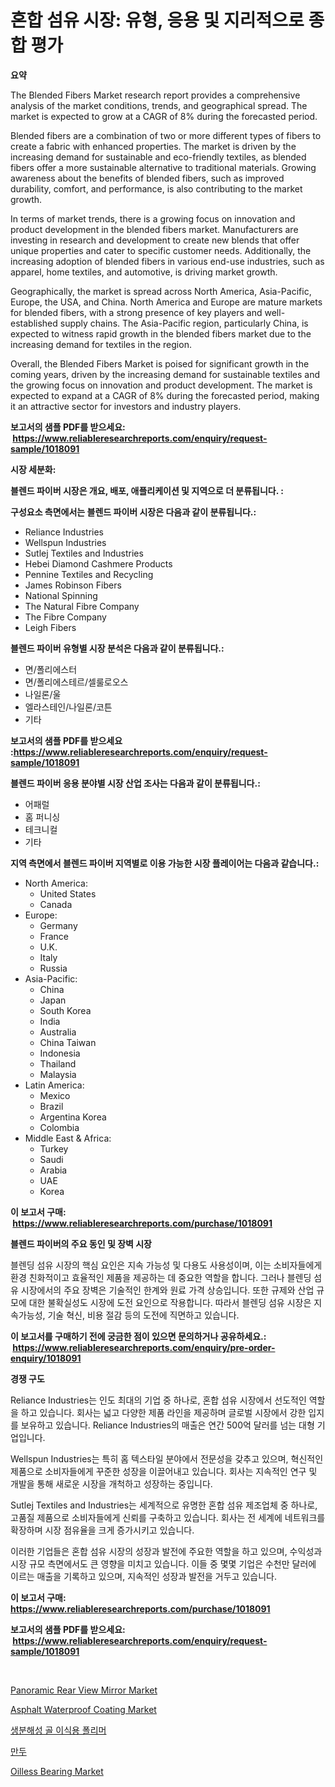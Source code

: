<p><h1>혼합 섬유 시장: 유형, 응용 및 지리적으로 종합 평가</h1></p><p><strong>요약</strong></p>
<p><p>The Blended Fibers Market research report provides a comprehensive analysis of the market conditions, trends, and geographical spread. The market is expected to grow at a CAGR of 8% during the forecasted period.</p><p>Blended fibers are a combination of two or more different types of fibers to create a fabric with enhanced properties. The market is driven by the increasing demand for sustainable and eco-friendly textiles, as blended fibers offer a more sustainable alternative to traditional materials. Growing awareness about the benefits of blended fibers, such as improved durability, comfort, and performance, is also contributing to the market growth.</p><p>In terms of market trends, there is a growing focus on innovation and product development in the blended fibers market. Manufacturers are investing in research and development to create new blends that offer unique properties and cater to specific customer needs. Additionally, the increasing adoption of blended fibers in various end-use industries, such as apparel, home textiles, and automotive, is driving market growth.</p><p>Geographically, the market is spread across North America, Asia-Pacific, Europe, the USA, and China. North America and Europe are mature markets for blended fibers, with a strong presence of key players and well-established supply chains. The Asia-Pacific region, particularly China, is expected to witness rapid growth in the blended fibers market due to the increasing demand for textiles in the region.</p><p>Overall, the Blended Fibers Market is poised for significant growth in the coming years, driven by the increasing demand for sustainable textiles and the growing focus on innovation and product development. The market is expected to expand at a CAGR of 8% during the forecasted period, making it an attractive sector for investors and industry players.</p></p>
<p><strong>보고서의 샘플 PDF를 받으세요: &nbsp;<a href="https://www.reliableresearchreports.com/enquiry/request-sample/1018091">https://www.reliableresearchreports.com/enquiry/request-sample/1018091</a></strong></p>
<p><strong>시장 세분화:</strong></p>
<p><strong> 블렌드 파이버 시장은 개요, 배포, 애플리케이션 및 지역으로 더 분류됩니다. :</strong></p>
<p><strong>구성요소 측면에서는 블렌드 파이버 시장은 다음과 같이 분류됩니다.:</strong></p>
<p><ul><li>Reliance Industries</li><li>Wellspun Industries</li><li>Sutlej Textiles and Industries</li><li>Hebei Diamond Cashmere Products</li><li>Pennine Textiles and Recycling</li><li>James Robinson Fibers</li><li>National Spinning</li><li>The Natural Fibre Company</li><li>The Fibre Company</li><li>Leigh Fibers</li></ul></p>
<p><strong> 블렌드 파이버 유형별 시장 분석은 다음과 같이 분류됩니다.:</strong></p>
<p><ul><li>면/폴리에스터</li><li>면/폴리에스테르/셀룰로오스</li><li>나일론/울</li><li>엘라스테인/나일론/코튼</li><li>기타</li></ul></p>
<p><strong>보고서의 샘플 PDF를 받으세요 :<a href="https://www.reliableresearchreports.com/enquiry/request-sample/1018091">https://www.reliableresearchreports.com/enquiry/request-sample/1018091</a></strong></p>
<p><strong> 블렌드 파이버 응용 분야별 시장 산업 조사는 다음과 같이 분류됩니다.:</strong></p>
<p><ul><li>어패럴</li><li>홈 퍼니싱</li><li>테크니컬</li><li>기타</li></ul></p>
<p><strong>지역 측면에서 블렌드 파이버 지역별로 이용 가능한 시장 플레이어는 다음과 같습니다.:</strong></p>
<p><ul>
    <li>
        North America:
        <ul>
            <li>United States</li>
            <li>Canada</li>
        </ul>
    </li>
    <li>
        Europe:
        <ul>
            <li>Germany</li>
            <li>France</li>
            <li>U.K.</li>
            <li>Italy</li>
            <li>Russia</li>
        </ul>
    </li>
    <li>
        Asia-Pacific:
        <ul>
            <li>China</li>
            <li>Japan</li>
            <li>South Korea</li>
            <li>India</li>
            <li>Australia</li>
            <li>China Taiwan</li>
            <li>Indonesia</li>
            <li>Thailand</li>
            <li>Malaysia</li>
        </ul>
    </li>
    <li>
        Latin America:
        <ul>
            <li>Mexico</li>
            <li>Brazil</li>
            <li>Argentina Korea</li>
            <li>Colombia</li>
        </ul>
    </li>
    <li>
        Middle East & Africa:
        <ul>
            <li>Turkey</li>
            <li>Saudi</li>
            <li>Arabia</li>
            <li>UAE</li>
            <li>Korea</li>
        </ul>
    </li>
    </ul></p>
<p><strong>이 보고서 구매: &nbsp;<a href="https://www.reliableresearchreports.com/purchase/1018091">https://www.reliableresearchreports.com/purchase/1018091</a></strong></p>
<p><strong>블렌드 파이버의 주요 동인 및 장벽 시장</strong></p>
<p><p>블렌딩 섬유 시장의 핵심 요인은 지속 가능성 및 다용도 사용성이며, 이는 소비자들에게 환경 친화적이고 효율적인 제품을 제공하는 데 중요한 역할을 합니다. 그러나 블렌딩 섬유 시장에서의 주요 장벽은 기술적인 한계와 원료 가격 상승입니다. 또한 규제와 산업 규모에 대한 불확실성도 시장에 도전 요인으로 작용합니다. 따라서 블렌딩 섬유 시장은 지속가능성, 기술 혁신, 비용 절감 등의 도전에 직면하고 있습니다.</p></p>
<p><strong>이 보고서를 구매하기 전에 궁금한 점이 있으면 문의하거나 공유하세요.: &nbsp;<a href="https://www.reliableresearchreports.com/enquiry/pre-order-enquiry/1018091">https://www.reliableresearchreports.com/enquiry/pre-order-enquiry/1018091</a></strong></p>
<p><strong>경쟁 구도</strong></p>
<p><p>Reliance Industries는 인도 최대의 기업 중 하나로, 혼합 섬유 시장에서 선도적인 역할을 하고 있습니다. 회사는 넓고 다양한 제품 라인을 제공하며 글로벌 시장에서 강한 입지를 보유하고 있습니다. Reliance Industries의 매출은 연간 500억 달러를 넘는 대형 기업입니다.</p><p>Wellspun Industries는 특히 홈 텍스타일 분야에서 전문성을 갖추고 있으며, 혁신적인 제품으로 소비자들에게 꾸준한 성장을 이끌어내고 있습니다. 회사는 지속적인 연구 및 개발을 통해 새로운 시장을 개척하고 성장하는 중입니다.</p><p>Sutlej Textiles and Industries는 세계적으로 유명한 혼합 섬유 제조업체 중 하나로, 고품질 제품으로 소비자들에게 신뢰를 구축하고 있습니다. 회사는 전 세계에 네트워크를 확장하며 시장 점유율을 크게 증가시키고 있습니다.</p><p>이러한 기업들은 혼합 섬유 시장의 성장과 발전에 주요한 역할을 하고 있으며, 수익성과 시장 규모 측면에서도 큰 영향을 미치고 있습니다. 이들 중 몇몇 기업은 수천만 달러에 이르는 매출을 기록하고 있으며, 지속적인 성장과 발전을 거두고 있습니다.</p></p>
<p><strong>이 보고서 구매: &nbsp; <a href="https://www.reliableresearchreports.com/purchase/1018091">https://www.reliableresearchreports.com/purchase/1018091</a></strong></p>
<p><strong>보고서의 샘플 PDF를 받으세요: &nbsp;<a href="https://www.reliableresearchreports.com/enquiry/request-sample/1018091">https://www.reliableresearchreports.com/enquiry/request-sample/1018091</a></strong><strong></strong></p>
<p>&nbsp;</p>
<p><p><a href="https://issuu.com/reportprime-2/docs/panoramic-rear-view-mirror-market-size-2030.pptx">Panoramic Rear View Mirror Market</a></p><p><a href="https://lydian-appliance-61d.notion.site/Asphalt-Waterproof-Coating-Market-Research-Report-Forecasted-for-Period-from-2024-2031-by-Market--39d611cc8fd444c89b5f0a3d38dfa72d">Asphalt Waterproof Coating Market</a></p><p><a href="https://github.com/fredrickeglers/Market-Research-Report-List-1/blob/main/894496111543.md">생분해성 골 이식용 폴리머</a></p><p><a href="https://medium.com/@twix678568/%EB%A7%8C%EB%91%90-%EC%8B%9C%EC%9E%A5-%EB%A9%94%ED%8A%B8%EB%A6%AD%EC%8A%A4-%ED%95%B4%EB%8F%85-%EC%8B%9C%EC%9E%A5-%EC%A0%90%EC%9C%A0%EC%9C%A8-%ED%8A%B8%EB%A0%8C%EB%93%9C-%EB%B0%8F-%EC%84%B1%EC%9E%A5-%ED%8C%A8%ED%84%B4-925d9a81a6ce">만두</a></p><p><a href="https://view.publitas.com/reportprime-1/oilless-bearing-market-research-report-provides-critical-insights-that-can-help-shape-business-development-and-investment-strategies/">Oilless Bearing Market</a></p></p>
